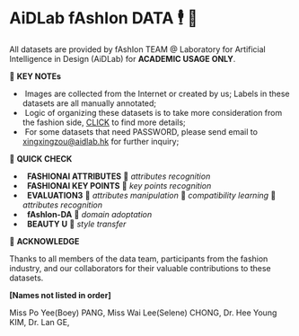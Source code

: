 # AiDLab fAshIon DATA  🕴️ 💼

All datasets are provided by fAshIon TEAM @ Laboratory for Artificial Intelligence in Design (AiDLab) for **ACADEMIC USAGE ONLY**.

🖤 **KEY NOTEs**

- &nbsp;Images are collected from the Internet or created by us; Labels in these datasets are all manually annotated;
- &nbsp;Logic of organizing these datasets is to take more consideration from the fashion side, [CLICK](https://arxiv.org/pdf/2105.03050.pdf) to find more details;
- &nbsp;For some datasets that need PASSWORD, please send email to xingxingzou@aidlab.hk for further inquiry;


🖤 **QUICK CHECK**

- &nbsp; **FASHIONAI ATTRIBUTES** 🔖 _attributes recognition_
- &nbsp; **FASHIONAI KEY POINTS** 🔖 _key points recognition_
- &nbsp; **EVALUATION3** 🔖 _attributes manipulation_ 🔖 _compatibility learning_ 🔖 _attributes recognition_ 
- &nbsp; **fAshIon-DA** 🔖 _domain adoptation_
- &nbsp; **BEAUTY U** 🔖 _style transfer_



🖤 **ACKNOWLEDGE**

Thanks to all members of the data team, participants from the fashion industry, and our collaborators for their valuable contributions to these datasets.

**[Names not listed in order]**

Miss Po Yee(Boey) PANG, Miss Wai Lee(Selene) CHONG, Dr. Hee Young KIM, Dr. Lan GE,  
